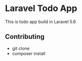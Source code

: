 # Laravel Todo App

This is todo app build in Laravel 5.6

## Contributing

- git clone
- composer install
